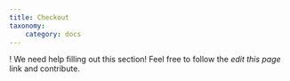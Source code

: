 ```yaml
---
title: Checkout
taxonomy:
    category: docs
---
```


! We need help filling out this section! Feel free to follow the *edit this page* link and contribute.
